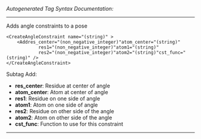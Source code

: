 _Autogenerated Tag Syntax Documentation:_

---
Adds angle constraints to a pose

```
<CreateAngleConstraint name="(string)" >
    <Addres_center="(non_negative_integer)"atom_center="(string)"
            res1="(non_negative_integer)"atom1="(string)"
            res2="(non_negative_integer)"atom2="(string)"cst_func="(string)" />
</CreateAngleConstraint>
```



Subtag Add:   

-   **res_center**: Residue at center of angle
-   **atom_center**: Atom at center of angle
-   **res1**: Residue on one side of angle
-   **atom1**: Atom on one side of angle
-   **res2**: Residue on other side of the angle
-   **atom2**: Atom on other side of the angle
-   **cst_func**: Function to use for this constraint

---
